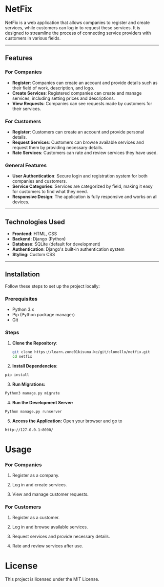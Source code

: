 # NetFix

NetFix is a web application that allows companies to register and create services, while customers can log in to request these services. It is designed to streamline the process of connecting service providers with customers in various fields.

---

## Features

### For Companies
- **Register**: Companies can create an account and provide details such as their field of work, description, and logo.
- **Create Services**: Registered companies can create and manage services, including setting prices and descriptions.
- **View Requests**: Companies can see requests made by customers for their services.

### For Customers
- **Register**: Customers can create an account and provide personal details.
- **Request Services**: Customers can browse available services and request them by providing necessary details.
- **Rate Services**: Customers can rate and review services they have used.

### General Features
- **User Authentication**: Secure login and registration system for both companies and customers.
- **Service Categories**: Services are categorized by field, making it easy for customers to find what they need.
- **Responsive Design**: The application is fully responsive and works on all devices.

---

## Technologies Used

- **Frontend**: HTML, CSS
- **Backend**: Django (Python)
- **Database**: SQLite (default for development)
- **Authentication**: Django's built-in authentication system
- **Styling**: Custom CSS 

---

## Installation

Follow these steps to set up the project locally:

### Prerequisites
- Python 3.x
- Pip (Python package manager)
- Git

### Steps
1. **Clone the Repository**:
   ```bash
   git clone https://learn.zone01kisumu.ke/git/clomollo/netfix.git
   cd netfix

2. **Install Dependencies:**
```bash
pip install
```

3. **Run Migrations:**
```bash
Python3 manage.py migrate
```

4. **Run the Development Server:**
```bash
Python manage.py runserver
```
5. **Access the Application:**
Open your browser and go to 
```bash
http://127.0.0.1:8000/
```
# Usage
### For Companies
1. Register as a company.

2. Log in and create services.

3. View and manage customer requests.

### For Customers
1. Register as a customer.

2. Log in and browse available services.

3. Request services and provide necessary details.

4. Rate and review services after use.

# License
This project is licensed under the MIT License.



